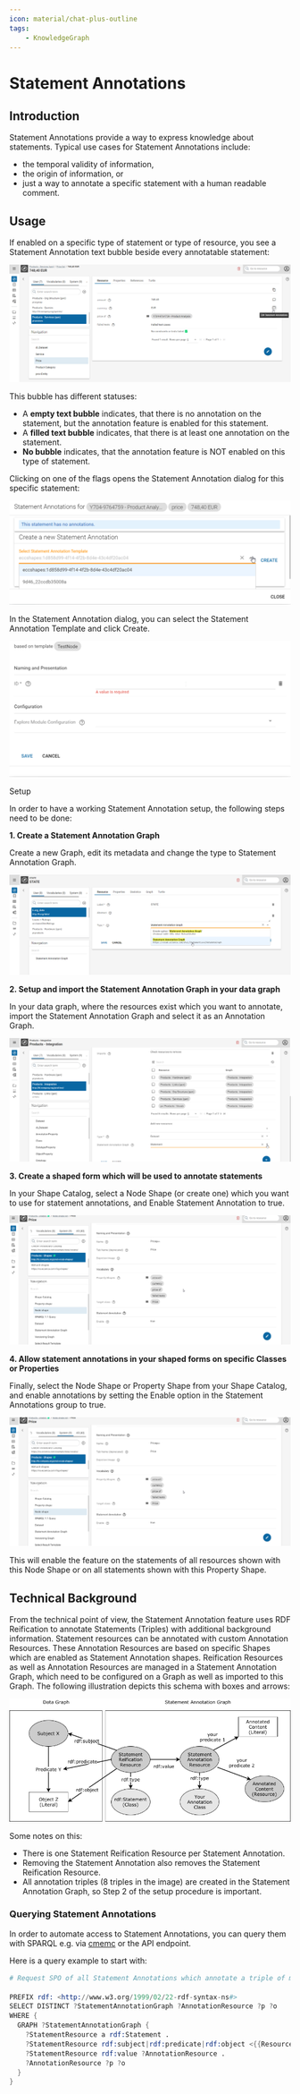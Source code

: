 ```yaml
---
icon: material/chat-plus-outline
tags:
    - KnowledgeGraph
---
```

# Statement Annotations

## Introduction
Statement Annotations provide a way to express knowledge about statements. Typical use cases for Statement Annotations include:

-   the temporal validity of information,
-   the origin of information, or
-   just a way to annotate a specific statement with a human readable comment.

## Usage

If enabled on a specific type of statement or type of resource, you see a Statement Annotation text bubble beside every annotatable statement:

![](./statementannotationoveriew.png)

This bubble has different statuses:

-   A **empty text bubble** indicates, that there is no annotation on the statement, but the annotation feature is enabled for this statement.
-   A **filled text bubble** indicates, that there is at least one annotation on the statement.
-   **No bubble** indicates, that the annotation feature is NOT enabled on this type of statement.

Clicking on one of the flags opens the Statement Annotation dialog for this specific statement:

![](./createstatementannotations.png)

In the Statement Annotation dialog, you can select the Statement Annotation Template and click Create.

![](./statementedit.png)

Setup

In order to have a working Statement Annotation setup, the following steps need to be done:


**1. Create a Statement Annotation Graph**

Create a new Graph, edit its metadata and change the type to Statement Annotation Graph.

![](./statementannotation.png)

**2. Setup and import the Statement Annotation Graph in your data graph**

In your data graph, where the resources exist which you want to annotate, import the Statement Annotation Graph and select it as an Annotation Graph.

![](./annotations.png)

**3. Create a shaped form which will be used to annotate statements**

In your Shape Catalog, select a Node Shape (or create one) which you want to use for statement annotations, and Enable Statement Annotation to true.

![](./setannotations.png)

**4. Allow statement annotations in your shaped forms on specific Classes or Properties**

Finally, select the Node Shape or Property Shape from your Shape Catalog, and enable annotations by setting the Enable option in the Statement Annotations group to true.

![](./setannotations.png)

This will enable the feature on the statements of all resources shown with this Node Shape or on all statements shown with this Property Shape.

## Technical Background

From the technical point of view, the Statement Annotation feature uses RDF Reification to annotate Statements (Triples) with additional background information. Statement resources can be annotated with custom Annotation Resources. These Annotation Resources are based on specific Shapes which are enabled as Statement Annotation shapes. Reification Resources as well as Annotation Resources are managed in a Statement Annotation Graph, which need to be configured on a Graph as well as imported to this Graph. The following illustration depicts this schema with boxes and arrows:

![](20-10-StatementAnnotationSchema.png)

Some notes on this:

-   There is one Statement Reification Resource per Statement Annotation.
-   Removing the Statement Annotation also removes the Statement Reification Resource.
-   All annotation triples (8 triples in the image) are created in the Statement Annotation Graph, so Step 2 of the setup procedure is important.

### Querying Statement Annotations

In order to automate access to Statement Annotations, you can query them with SPARQL e.g. via [cmemc](../../automate/cmemc-command-line-interface/) or the API endpoint.

Here is a query example to start with:

``` s
# Request SPO of all Statement Annotations which annotate a triple of my ResourceIRI (parameter)

PREFIX rdf: <http://www.w3.org/1999/02/22-rdf-syntax-ns#>
SELECT DISTINCT ?StatementAnnotationGraph ?AnnotationResource ?p ?o
WHERE {
  GRAPH ?StatementAnnotationGraph {
    ?StatementResource a rdf:Statement .
    ?StatementResource rdf:subject|rdf:predicate|rdf:object <{{ResourceIRI}}> .
    ?StatementResource rdf:value ?AnnotationResource .
    ?AnnotationResource ?p ?o
  }
}
```
